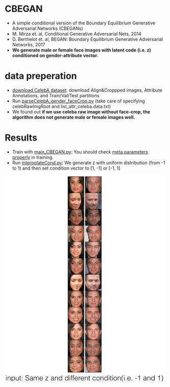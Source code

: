# CBEGAN
- A simple conditional version of the Boundary Equilibrium Generative Adversarial Networks (CBEGANs) 
- M. Mirza et. al, Conditional Generative Adversarial Nets, 2014 
- D. Berthelot et. al, BEGAN: Boundary Equilibrium Generative Adversarial Networks, 2017
- **We generate male or female face images with latent code (i.e. z) conditioned on gender-attribute vector.**

# data preperation
- [download CelebA dataset](http://mmlab.ie.cuhk.edu.hk/projects/CelebA.html): download Align&Croppped images, Attribute Annotations, and Train/Val/Test partitions
- Run [parseCelebA_gender_faceCrop.py](https://github.com/taey16/CBEGAN/blob/master/preprocess/parseCelebA_gender_faceCrop.py) (take care of specifying celebRawImgRoot and list_attr_celeba.data.txt)
- We found out **if we use celeba raw image without face-crop, the algorithm does not generate male or female images well.**

# Results
- Train with [main_CBEGAN.py](https://github.com/taey16/CBEGAN/blob/master/main_CBEGAN.py): You should check [meta parameters properly](https://github.com/taey16/CBEGAN/blob/master/main_CBEGAN.py#L23-L50) in training.
- Run [interpolateCond.py](https://github.com/taey16/CBEGAN/blob/master/interpolateCond.py): We generate z with uniform distribution (from -1 to 1) and then set condition vector to [1, -1] or [-1, 1]

![result](https://github.com/taey16/CBEGAN/blob/master/imgs/CBEGAN_celeb_gender.png)
